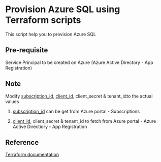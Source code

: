 # Provision Azure SQL using Terraform scripts
This script help you to provision Azure SQL

## Pre-requisite
Service Principal to be created on Azure (Azure Active Directory - App Registration)

## Note
Modify [subscription_id](https://github.com/nidhisht/Terraform/blob/d98b7f22bcaee8c5f9827aa008a82833516416ca/Demo/Module1/main.tf#L5), [client_id](https://github.com/nidhisht/Terraform/blob/d98b7f22bcaee8c5f9827aa008a82833516416ca/Demo/Module1/main.tf#L6), client_secret & tenant_idto the actual values

1. [subscription_id](https://github.com/nidhisht/Terraform/blob/d98b7f22bcaee8c5f9827aa008a82833516416ca/Demo/Module1/main.tf#L5) can be get from Azure portal - Subscriptions

2. [client_id](https://github.com/nidhisht/Terraform/blob/d98b7f22bcaee8c5f9827aa008a82833516416ca/Demo/Module1/main.tf#L6), client_secret & tenant_id to fetch from Azure portal - Azure Active Directiory - App Registration

## Reference
[Terraform documentation](https://www.terraform.io/docs/providers/azurerm/r/sql_database.html)

